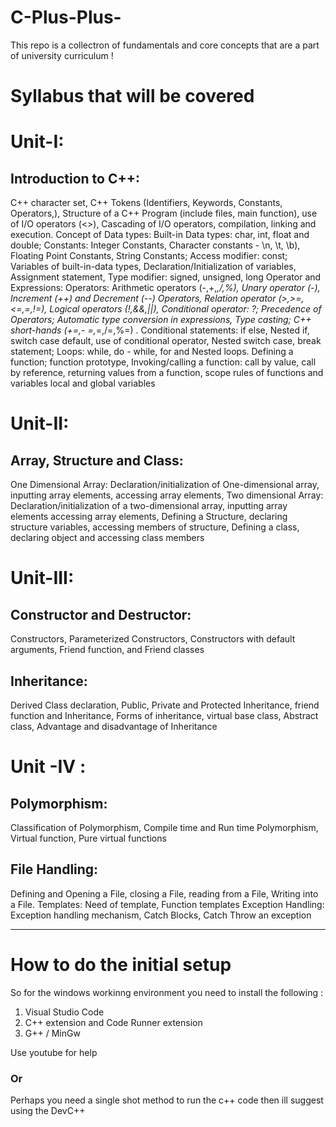 # C-Plus-Plus-
This repo is a collectron of fundamentals and core concepts that are a part of university curriculum !


# Syllabus that will be covered 
# Unit-I:
## Introduction to C++:
C++ character set, C++ Tokens (Identifiers, Keywords, Constants, Operators,), Structure of a C++ Program (include files, main function), use of I/O operators (<>), Cascading of I/O operators, compilation, linking and execution. Concept of Data types: Built-in Data types: char, int, float and double; Constants: Integer Constants, Character constants - \n, \t, \b), Floating Point Constants, String Constants; Access modifier: const; Variables of built-in-data types, Declaration/Initialization of variables, Assignment statement, Type modifier: signed, unsigned, long Operator and Expressions: Operators: Arithmetic operators (-,+,*,/,%), Unary operator (-), Increment (++) and Decrement (--) Operators, Relation operator (>,>=,<=,=,!=), Logical operators (!,&&,||), Conditional operator: ?; Precedence of Operators; Automatic type conversion in expressions, Type casting; C++ short-hands (+=,- =,*=,/=,%=) . Conditional statements: if else, Nested if, switch case default, use of conditional operator, Nested switch case, break statement; Loops: while, do - while, for and Nested loops. Defining a function; function prototype, Invoking/calling a function: call by value, call by reference, returning values from a function, scope rules of functions and variables local and global variables


# Unit-II:
## Array, Structure and Class:
One Dimensional Array: Declaration/initialization of One-dimensional array, inputting array elements, accessing array elements, Two dimensional Array: Declaration/initialization of a two-dimensional array, inputting array elements accessing array elements, Defining a Structure, declaring structure variables, accessing members of structure, Defining a class, declaring object and accessing class members


# Unit-III:
## Constructor and Destructor:
Constructors, Parameterized Constructors, Constructors with default arguments, Friend
function, and Friend classes
## Inheritance:
Derived Class declaration, Public, Private and Protected Inheritance, friend function and Inheritance,
Forms of inheritance, virtual base class, Abstract class, Advantage and disadvantage of Inheritance

# Unit -IV :
## Polymorphism:
Classification of Polymorphism, Compile time and Run time Polymorphism, Virtual function, Pure
virtual functions
## File Handling: 
Defining and Opening a File, closing a File, reading from a File, Writing into a File. Templates: Need
of template, Function templates
Exception Handling: Exception handling mechanism, Catch Blocks, Catch Throw an exception

---
# How to do the initial setup
So for the windows workinng environment you need to install the following :
1. Visual Studio Code
2. C++ extension and Code Runner extension
3. G++ /  MinGw

Use youtube for help


### Or
Perhaps you need a single shot method to run the c++ code then ill suggest using the DevC++ 
